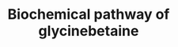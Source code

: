 ---
annotations: []
authors:
- Kotaro470
- Egonw
citedin: ''
communities: []
description: Biochemical pathway of glycinebetaine from choline via CMO (choline dehydrogenase)
  and BADH (betaine aldehyde dehydrogenase) in higher plants [Glycinebetaine Biosynthesis
  in Response to Osmotic Stress Depends on Jasmonate Signaling in Watermelon Suspension
  Cells](https://doi.org/10.3389/fpls.2018.01469)
last-edited: 2025-10-10
ndex: null
organisms:
- Arabidopsis thaliana
redirect_from:
- /index.php/Pathway:WP5597
- /instance/WP5597
- /instance/WP5597_r140704
revision: r140704
schema-jsonld:
- '@context': https://schema.org/
  '@id': https://wikipathways.github.io/pathways/WP5597.html
  '@type': Dataset
  creator:
    '@type': Organization
    name: WikiPathways
  description: Biochemical pathway of glycinebetaine from choline via CMO (choline
    dehydrogenase) and BADH (betaine aldehyde dehydrogenase) in higher plants [Glycinebetaine
    Biosynthesis in Response to Osmotic Stress Depends on Jasmonate Signaling in Watermelon
    Suspension Cells](https://doi.org/10.3389/fpls.2018.01469)
  keywords:
  - Betaine aldehyde
  - Choline monooxygenase
  - choline
  - glycine betaine
  license: CC0
  name: Biochemical pathway of glycinebetaine
seo: CreativeWork
title: Biochemical pathway of glycinebetaine
wpid: WP5597
---